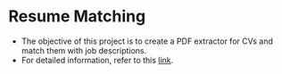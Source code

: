 # Resume Matching

* The objective of this project is to create a PDF extractor for CVs and match them with job descriptions.
* For detailed information, refer to this [link](https://drive.google.com/file/d/1P0PoeKeD0lcw1kxbVIKIE6XdhUHrcgxh/view?usp=sharing).
